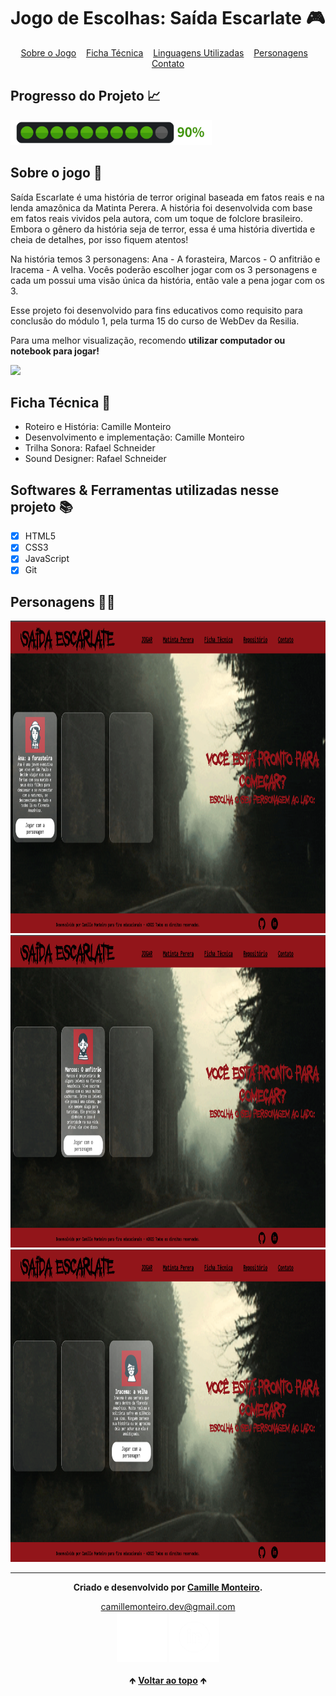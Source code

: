 # Jogo de Escolhas: Saída Escarlate 🎮

<div id="inicio" align=center>
  <a href="#sobre">Sobre o Jogo</a>&nbsp;&nbsp;&nbsp;
  <a href="fichatecnica">Ficha Técnica</a>&nbsp;&nbsp;&nbsp;
  <a href="#linguagens">Linguagens Utilizadas</a>&nbsp;&nbsp;&nbsp;
  <a href="#personagens">Personagens</a>&nbsp;&nbsp;&nbsp;
  <a href="#contato">Contato</a> 
</div>

<h2>Progresso do Projeto 📈</h2>

<img src="https://raw.githubusercontent.com/camimonteiro/Game_SaidaEscarlate/main/Images/90%25.png" height="40em">

<h2 id="sobre">Sobre o jogo 🔎</h2>
<p> Saída Escarlate é uma história de terror original baseada em fatos reais e na lenda amazônica da Matinta Perera. A história foi desenvolvida 
com base em fatos reais vividos pela autora, com um toque de folclore brasileiro. Embora o gênero da história seja de terror, essa é uma história 
divertida e cheia de detalhes, por isso fiquem atentos!<br>

Na história temos 3 personagens: Ana - A forasteira, Marcos - O anfitrião e Iracema - A velha. 
Vocês poderão escolher jogar com os 3 personagens e cada um possui uma visão única da história, então vale a pena jogar com os 3.<br>

Esse projeto foi desenvolvido para fins educativos como requisito para conclusão do módulo 1, pela turma 15 do curso de WebDev da Resilia.

Para uma melhor visualização, recomendo <strong>utilizar computador ou notebook para jogar!</strong></p>

<img src="https://raw.githubusercontent.com/camimonteiro/Game_SaidaEscarlate/main/Images/Tela%20inicial%20Jogo.png">

<h2 id="fichatecnica"> Ficha Técnica 👫</h2>

- Roteiro e História: Camille Monteiro
- Desenvolvimento e implementação: Camille Monteiro
- Trilha Sonora: Rafael Schneider
- Sound Designer: Rafael Schneider

<h2 id="linguagens">Softwares & Ferramentas utilizadas nesse projeto 📚</h2>

- [x] HTML5
- [x] CSS3
- [x] JavaScript
- [x] Git

<h2 id="personagens">Personagens 🧙‍♀️</h2>
<img src="https://raw.githubusercontent.com/camimonteiro/Game_SaidaEscarlate/main/Images/Personagem1.png" height="500em"> 
<img src="https://raw.githubusercontent.com/camimonteiro/Game_SaidaEscarlate/main/Images/Personagem2.png" height="500em">
<img src="https://raw.githubusercontent.com/camimonteiro/Game_SaidaEscarlate/main/Images/Personagem3.png" height="500em">

<hr>

<div id="contato" align="center">
  
  **Criado e desenvolvido por [Camille Monteiro](https://www.linkedin.com/in/camillemonteiro/).**
  
 <div align="center"> 
  <a href="mailto:camillemonteiro.dev@gmail.com">camillemonteiro.dev@gmail.com</a><br>
  <a href="https://github.com/camimonteiro" target="_blank"><img src="https://raw.githubusercontent.com/camimonteiro/Game_SaidaEscarlate/main/Images/GitHubwhite.png" height="80em" title="GitHub de Camille"></a>
  <a href="https://www.linkedin.com/in/camillemonteiro/" target="_blank"><img src="https://raw.githubusercontent.com/camimonteiro/Game_SaidaEscarlate/main/Images/LinkedInWhite.png" height="80em" title="LinkedIn de Camille"></a>
  </div>
</div>

<br>

<div align="center">
  &#129145;&nbsp;<a href="#inicio"><strong>Voltar ao topo</strong></a>&nbsp;&#129145;
</div>
